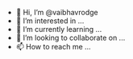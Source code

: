 - 👋 Hi, I’m @vaibhavrodge
- 👀 I’m interested in ...
- 🌱 I’m currently learning ...
- 💞️ I’m looking to collaborate on ...
- 📫 How to reach me ...

<!---
vaibhavrodge/vaibhavrodge is a ✨ special ✨ repository because its `README.md` (this file) appears on your GitHub profile.
You can click the Preview link to take a look at your changes.
--->
